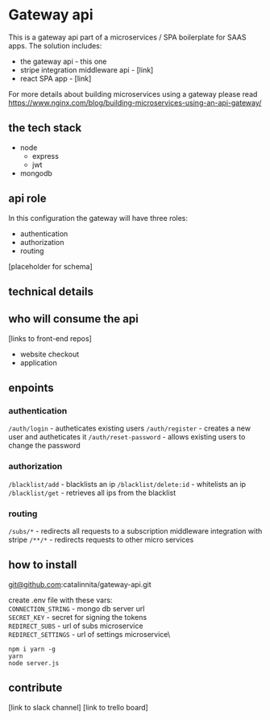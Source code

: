 # Gateway api

This is a gateway api part of a microservices / SPA boilerplate for SAAS apps. The solution includes:

* the gateway api - this one
* stripe integration middleware api - [link]
* react SPA app - [link]

For more details about building microservices using a gateway please read https://www.nginx.com/blog/building-microservices-using-an-api-gateway/

## the tech stack

* node
  * express
  * jwt
* mongodb

## api role

In this configuration the gateway will have three roles:

* authentication
* authorization
* routing

[placeholder for schema]

## technical details


## who will consume the api

[links to front-end repos]
* website checkout
* application

## enpoints

### authentication

`/auth/login` - autheticates existing users
`/auth/register` - creates a new user and autheticates it
`/auth/reset-password` - allows existing users to change the password

### authorization

`/blacklist/add` - blacklists an ip
`/blacklist/delete:id` - whitelists an ip
`/blacklist/get` - retrieves all ips from the blacklist

### routing

`/subs/*` - redirects all requests to a subscription middleware integration with stripe
`/**/*` - redirects requests to other micro services

## how to install

git@github.com:catalinnita/gateway-api.git

create .env file with these vars:\
`CONNECTION_STRING` - mongo db server url\
`SECRET_KEY` - secret for signing the tokens\
`REDIRECT_SUBS` - url of subs microservice\
`REDIRECT_SETTINGS` - url of settings microservice\

```
npm i yarn -g
yarn
node server.js
```

## contribute

[link to slack channel]
[link to trello board]
